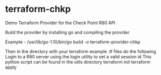 # terraform-chkp
Demo Terraform Provider for the Check Point R80 API

Build the provider by installing go and compiling the provider

Example - /usr/lib/go-1.10/bin/go build -o terraform-provider-chkp

Then in the directory with your terraform example .tf files do the following
Login to a R80 server using the login utility to set a valid session id
This python script can be found in the utils directory
terraform init
terraform apply
